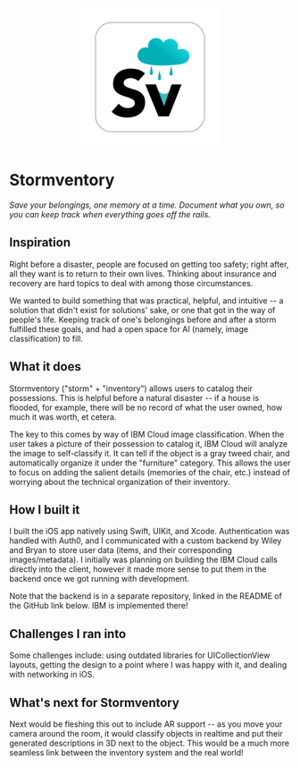 <p align="center">
	<img width="250" height="250" src="logoforgithub.png" />
</p>

# Stormventory

_Save your belongings, one memory at a time. Document what you own, so you can keep track when everything goes off the rails._

## Inspiration
Right before a disaster, people are focused on getting too safety; right after, all they want is to return to their own lives. Thinking about insurance and recovery are hard topics to deal with among those circumstances.

We wanted to build something that was practical, helpful, and intuitive -- a solution that didn't exist for solutions' sake, or one that got in the way of people's life. Keeping track of one's belongings before and after a storm fulfilled these goals, and had a open space for AI (namely, image classification) to fill.

## What it does
Stormventory ("storm" + "inventory") allows users to catalog their possessions. This is helpful before a natural disaster -- if a house is flooded, for example, there will be no record of what the user owned, how much it was worth, et cetera.

The key to this comes by way of IBM Cloud image classification. When the user takes a picture of their possession to catalog it, IBM Cloud will analyze the image to self-classify it. It can tell if the object is a gray tweed chair, and automatically organize it under the "furniture" category. This allows the user to focus on adding the salient details (memories of the chair, etc.) instead of worrying about the technical organization of their inventory.

## How I built it
I built the iOS app natively using Swift, UIKit, and Xcode. Authentication was handled with Auth0, and I communicated with a custom backend by Wiley and Bryan to store user data (items, and their corresponding images/metadata). I initially was planning on building the IBM Cloud calls directly into the client, however it made more sense to put them in the backend once we got running with development.

Note that the backend is in a separate repository, linked in the README of the GitHub link below. IBM is implemented there!

## Challenges I ran into
Some challenges include: using outdated libraries for UICollectionView layouts, getting the design to a point where I was happy with it, and dealing with networking in iOS. 

## What's next for Stormventory
Next would be fleshing this out to include AR support -- as you move your camera around the room, it would classify objects in realtime and put their generated descriptions in 3D next to the object. This would be a much more seamless link between the inventory system and the real world!


